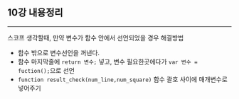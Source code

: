 ## 10강 내용정리
___

스코프 생각할때, 만약 변수가 함수 안에서 선언되었을 경우 해결방법
- 함수 밖으로 변수선언을 꺼낸다. <br>
- 함수 마지막줄에 `return 변수;` 넣고, 변수 필요한곳에다가 `var 변수 = fuction();`으로 선언
- `function result_check(num_line,num_square)` 함수 괄호 사이에 매개변수로 넣어주기
